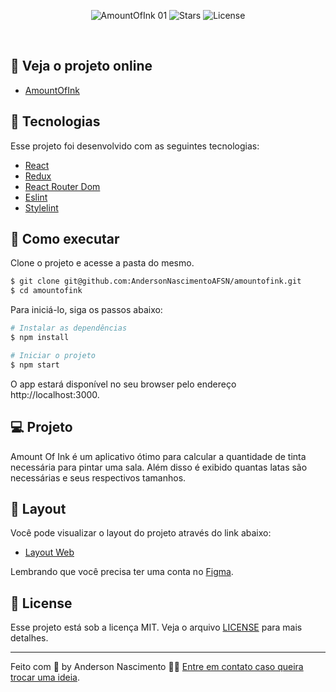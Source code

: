 <!-- <p align="center">
  <img alt="AmountOfInk" src="./public/img/TryChat-Logo-white.png" width="160px">
</p> -->

<p align="center">
  <img src="https://img.shields.io/static/v1?label=AmountOfInk&message=01&color=8257E5&labelColor=000000" alt="AmountOfInk 01" />
  
  <img src="https://img.shields.io/github/stars/AndersonNascimentoAFSN/amountofink?label=stars&message=MIT&color=8257E5&labelColor=000000" alt="Stars">

  <img  src="https://img.shields.io/static/v1?label=license&message=MIT&color=8257E5&labelColor=000000" alt="License">   
</p>

<!-- <h1 align="center">
    <img alt="AmountOfInk" src="./public/img/AmountOfInk-project.png" />
</h1> -->

<br>

## 🚀 Veja o projeto online
  - [AmountOfInk](https://amountofink.vercel.app/)

## 🧪 Tecnologias

Esse projeto foi desenvolvido com as seguintes tecnologias:

- [React](https://pt-br.reactjs.org/)
- [Redux](https://redux.js.org/)
- [React Router Dom](https://v5.reactrouter.com/web/guides/quick-start)
- [Eslint](https://eslint.org/)
- [Stylelint](https://stylelint.io/)

## 🚀 Como executar

Clone o projeto e acesse a pasta do mesmo.

```bash
$ git clone git@github.com:AndersonNascimentoAFSN/amountofink.git
$ cd amountofink
```

Para iniciá-lo, siga os passos abaixo:
```bash
# Instalar as dependências
$ npm install

# Iniciar o projeto
$ npm start
```
O app estará disponível no seu browser pelo endereço http://localhost:3000.

## 💻 Projeto

Amount Of Ink é um aplicativo ótimo para calcular a quantidade de tinta necessária para pintar uma sala. Além disso é exibido quantas latas são necessárias e seus respectivos tamanhos.


## 🔖 Layout

Você pode visualizar o layout do projeto através do link abaixo:

- [Layout Web](https://www.figma.com/file/B1ZSBSulQ770V3ECwSxmJ5/AmountOfInk?node-id=0%3A1)

Lembrando que você precisa ter uma conta no [Figma](http://figma.com/).

## 📝 License

Esse projeto está sob a licença MIT. Veja o arquivo [LICENSE](LICENSE.md) para mais detalhes.

---

Feito com 💜 by Anderson Nascimento 👋🏻 [Entre em contato caso queira trocar uma ideia](https://www.linkedin.com/in/andersonnascimentoafsn/).

